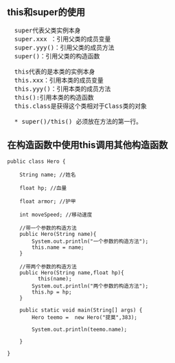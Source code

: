 ## this和super的使用

<pre>
  super代表父类实例本身
  super.xxx ：引用父类的成员变量
  super.yyy()：引用父类的成员方法
  super()：引用父类的构造函数
  
  this代表的是本类的实例本身
  this.xxx：引用本类的成员变量
  this.yyy()：引用本类的成员方法
  this():引用本类的构造函数
  this.class是获得这个类相对于Class类的对象
  
  * super()/this() 必须放在方法的第一行。
</pre>

## 在构造函数中使用this调用其他构造函数
```
public class Hero {
        
    String name; //姓名
        
    float hp; //血量
        
    float armor; //护甲
        
    int moveSpeed; //移动速度
        
    //带一个参数的构造方法
    public Hero(String name){
        System.out.println("一个参数的构造方法");
        this.name = name;
    }
      
    //带两个参数的构造方法
    public Hero(String name,float hp){
    	  this(name);
        System.out.println("两个参数的构造方法");
        this.hp = hp;
    }
 
    public static void main(String[] args) {
        Hero teemo =  new Hero("提莫",383);
         
        System.out.println(teemo.name);
         
    }
      
}
```
